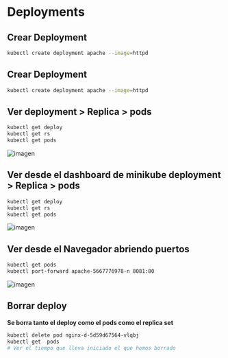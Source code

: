 # Deployments

## Crear Deployment
```bash
kubectl create deployment apache --image=httpd
```

## Crear Deployment

```bash
kubectl create deployment apache --image=httpd
```

## Ver deployment > Replica > pods 

```bash
kubectl get deploy
kubectl get rs
kubectl get pods
```

![imagen](../imagenes/vistaDeploy.png)

## Ver desde el dashboard de minikube deployment > Replica > pods 

```bash
kubectl get deploy
kubectl get rs
kubectl get pods
```

![imagen](../imagenes/vistaDashboard.png)

## Ver desde el Navegador abriendo puertos 

```bash
kubectl get pods
kubectl port-forward apache-5667776978-n 8081:80
```

![imagen](../imagenes/abrirPods.png)

## Borrar deploy 

**Se borra tanto el deploy como el pods como el replica set**

```bash
kubectl delete pod nginx-d-5d59d67564-vlqbj
kubectl get  pods 
# Ver el tiempo que lleva iniciado el que hemos borrado
```

